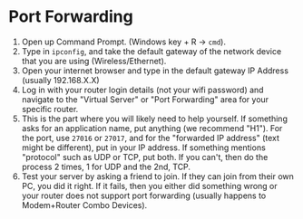 # Port Forwarding

1. Open up Command Prompt. (Windows key + R -> `cmd`).
2. Type in `ipconfig`, and take the default gateway of the network device that you are using (Wireless/Ethernet).
3. Open your internet browser and type in the default gateway IP Address (usually 192.168.X.X)
4. Log in with your router login details (not your wifi password) and navigate to the "Virtual Server" or "Port Forwarding" area for your specific router.
5. This is the part where you will likely need to help yourself. If something asks for an application name, put anything (we recommend "H1"). For the port, use `27016` or `27017`, and for the "forwarded IP address" (text might be different), put in your IP address. If something mentions "protocol" such as UDP or TCP, put both. If you can't, then do the process 2 times, 1 for UDP and the 2nd, TCP.
6. Test your server by asking a friend to join. If they can join from their own PC, you did it right. If it fails, then you either did something wrong or your router does not support port forwarding (usually happens to Modem+Router Combo Devices).
